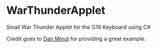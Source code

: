 # WarThunderApplet
Small War Thunder Applet for the G19 Keyboard using C#

Credit goes to [Dan Minut](http://www.mangareader.com/dmclglcd.html) for providing a great example.
